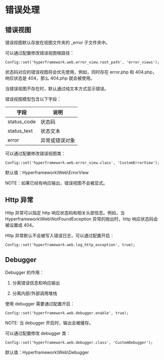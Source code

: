 # 错误处理
## 错误视图

错误视图默认存放在视图文件夹的 _error 子文件夹中。

可以通过配置修改错误视图根路径：
```.php
Config::set('hyperframework.web.error_view.root_path', 'error_views');
```

状态码对应的错误视图将会优先使用，例如，同时存在 error.php 和 404.php，响应状态是 404，那么 404.php 就会被使用。

当错误视图不存在时，默认通过纯文本方式显示错误。

错误视图模型包含以下字段：

|    字段     |       说明     |
| ----------- | -------------- |
| status_code | 状态码         |
| status_text | 状态文本       |
| error       | 异常或错误对象 |

可以通过配置修改错误视图类：
```.php
Config::set('hyperframework.web.error_view.class', 'CustomErrorView');
```
默认值：Hyperframework\Web\ErrorView

NOTE：如果已经有响应输出，错误视图不会被显式。

## Http 异常
Http 异常可以指定 http 响应状态码和相关头部信息。例如，当 Hyperframework\Web\NotFoundException 异常的抛出时，http 响应状态码会被设置成 404。

Http 异常默认不会被写入错误日志，可以通过配置开启：
```.php
Config::set('hyperframework.web.log_http_exception', true);
```

## Debugger
Debugger 的作用：

1. 分离错误信息和响应输出

2. 分离内部/外部调用堆栈

使用 debugger 需要通过配置开启：
```.php
Config::set('hyperframework.web.debugger.enable', true);
```

NOTE: 当 debugger 开启时，输出会被缓存。

可以通过配置修改 debugger 类：
```.php
Config::set('hyperframework.web.debugger.class', 'CustomDebugger');
```
默认值：Hyperframework\Web\Debugger
